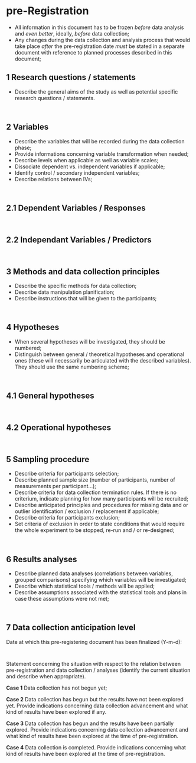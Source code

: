 # pre-Registration

- All information in this document has to be frozen _before_ data
  analysis and _even better_, ideally, _before_ data collection;
- Any changes during the data collection and analysis process that
  would take place _after_ the pre-registration date _must_ be stated
  in a separate document with reference to planned processes described
  in this document;


1 Research questions / statements
---

- Describe the general aims of the study as well as potential specific
  research questions / statements.

```


```

  
2 Variables
---

- Describe the variables that will be recorded during the data
  collection phase;
- Provide informations concerning variable transformation when needed;
- Describe levels when applicable as well as variable scales;
- Dissociate dependent vs. independent variables if applicable;
- Identify control / secondary independent variables;
- Describe relations between IVs;

```


```

2.1 Dependent Variables / Responses
---

```


```

2.2 Independant Variables / Predictors
---

```


```

3 Methods and data collection principles
---

- Describe the specific methods for data collection;
- Describe data manipulation planification;
- Describe instructions that will be given to the participants;

```


```

4 Hypotheses
---

- When several hypotheses will be investigated, they should be
  numbered;
- Distinguish between general / theoretical hypotheses and operational
  ones (these will necessarily be articulated with the described
  variables). They should use the same numbering scheme;

```


```

4.1 General hypotheses
---

```


```

4.2 Operational hypotheses
---

```


```

5 Sampling procedure
---

- Describe criteria for participants selection;
- Describe planned sample size (number of participants, number of
  measurements per participant...);
- Describe criteria for data collection termination rules. If there is
  no criterium, indicate planning for how many participants will be
  recruited;
- Describe anticipated principles and procedures for missing data and
  or outlier identification / exclusion / replacement if applicable;
- Describe criteria for participants exclusion;
- Set criteria of exclusion in order to state conditions that would
  require the whole experiment to be stopped, re-run and / or
  re-designed;

```


```

6 Results analyses
---

- Describe planned data analyses (correlations between variables,
  grouped comparisons) specifying which variables will be
  investigated;
- Describe which statistical tools / methods will be applied;
- Describe assumptions associated with the statistical tools and plans
  in case these assumptions were not met;

```


```

7 Data collection anticipation level
---

Date at which this pre-registering document has been finalized
(Y-m-d):

```


```

Statement concerning the situation with respect to the relation
between pre-registration and data collection / analyses (identify the
current situation and describe when appropriate).

__Case 1__ Data collection has not begun yet; 

__Case 2__ Data collection has begun but the results have not been
	explored yet. Provide indications concerning data collection
	advancement and what kind of results have been explored if any.

__Case 3__ Data collection has begun and the results have been partially
	explored. Provide indications concerning data collection
	advancement and what kind of results have been explored at the
	time of pre-registration.

__Case 4__ Data collection is completed. Provide indications concerning
	what kind of results have been explored at the time of
	pre-registration.

```


```
